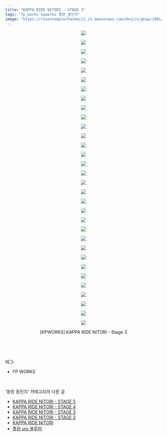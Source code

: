 ```yaml
---
title: "KAPPA RIDE NITORI - STAGE 3"
tags: "fp_works kpworks 동방_동인지"
image: "https://rosentemplerhanmail2.s3.amazonaws.com/doujin/ghap/1965/001.jpg"
---
```

<div class="article">
<p style="text-align: center; clear: none; float: none;"><img src="{{ site.imgserver12 }}/ghap/1965/001.jpg"/></p>
<p style="text-align: center; clear: none; float: none;"><img src="{{ site.imgserver12 }}/ghap/1965/002.jpg"/></p>
<p style="text-align: center; clear: none; float: none;"><img src="{{ site.imgserver12 }}/ghap/1965/003.jpg"/></p>
<p style="text-align: center; clear: none; float: none;"><img src="{{ site.imgserver12 }}/ghap/1965/004.jpg"/></p>
<p style="text-align: center; clear: none; float: none;"><img src="{{ site.imgserver12 }}/ghap/1965/005.jpg"/></p>
<p style="text-align: center; clear: none; float: none;"><img src="{{ site.imgserver12 }}/ghap/1965/006.jpg"/></p>
<p style="text-align: center; clear: none; float: none;"><img src="{{ site.imgserver12 }}/ghap/1965/007.jpg"/></p>
<p style="text-align: center; clear: none; float: none;"><img src="{{ site.imgserver12 }}/ghap/1965/008.jpg"/></p>
<p style="text-align: center; clear: none; float: none;"><img src="{{ site.imgserver12 }}/ghap/1965/009.jpg"/></p>
<p style="text-align: center; clear: none; float: none;"><img src="{{ site.imgserver12 }}/ghap/1965/010.jpg"/></p>
<p style="text-align: center; clear: none; float: none;"><img src="{{ site.imgserver12 }}/ghap/1965/011.jpg"/></p>
<p style="text-align: center; clear: none; float: none;"><img src="{{ site.imgserver12 }}/ghap/1965/012.jpg"/></p>
<p style="text-align: center; clear: none; float: none;"><img src="{{ site.imgserver12 }}/ghap/1965/013.jpg"/></p>
<p style="text-align: center; clear: none; float: none;"><img src="{{ site.imgserver12 }}/ghap/1965/014.jpg"/></p>
<p style="text-align: center; clear: none; float: none;"><img src="{{ site.imgserver12 }}/ghap/1965/015.jpg"/></p>
<p style="text-align: center; clear: none; float: none;"><img src="{{ site.imgserver12 }}/ghap/1965/016.jpg"/></p>
<p style="text-align: center; clear: none; float: none;"><img src="{{ site.imgserver12 }}/ghap/1965/017.jpg"/></p>
<p style="text-align: center; clear: none; float: none;"><img src="{{ site.imgserver12 }}/ghap/1965/018.jpg"/></p>
<p style="text-align: center; clear: none; float: none;"><img src="{{ site.imgserver12 }}/ghap/1965/019.jpg"/></p>
<p style="text-align: center; clear: none; float: none;"><img src="{{ site.imgserver12 }}/ghap/1965/020.jpg"/></p>
<p style="text-align: center; clear: none; float: none;"><img src="{{ site.imgserver12 }}/ghap/1965/021.jpg"/></p>
<p style="text-align: center; clear: none; float: none;"><img src="{{ site.imgserver12 }}/ghap/1965/022.jpg"/></p>
<p style="text-align: center; clear: none; float: none;"><img src="{{ site.imgserver12 }}/ghap/1965/023.jpg"/></p>
<p style="text-align: center; clear: none; float: none;"><img src="{{ site.imgserver12 }}/ghap/1965/024.jpg"/></p>
<p style="text-align: center; clear: none; float: none;"><img src="{{ site.imgserver12 }}/ghap/1965/025.jpg"/></p>
<p style="text-align: center; clear: none; float: none;"><img src="{{ site.imgserver12 }}/ghap/1965/026.jpg"/></p>
<p style="text-align: center; clear: none; float: none;"><img src="{{ site.imgserver12 }}/ghap/1965/027.jpg"/></p>
<p style="text-align: center; clear: none; float: none;"><img src="{{ site.imgserver12 }}/ghap/1965/028.jpg"/></p>
<p style="text-align: center; clear: none; float: none;"><img src="{{ site.imgserver12 }}/ghap/1965/029.jpg"/></p>
<p style="text-align: center; clear: none; float: none;"><img src="{{ site.imgserver12 }}/ghap/1965/030.jpg"/></p>
<p style="text-align: center; clear: none; float: none;"><img src="{{ site.imgserver12 }}/ghap/1965/031.jpg"/></p>
<p style="text-align: center; clear: none; float: none;"><img src="{{ site.imgserver12 }}/ghap/1965/032.jpg"/></p>
<p style="text-align: center; clear: none; float: none;">[KPWORKS] KAPPA RIDE NITORI - Stage 3</p>
<p><br/></p>
</div><br/>
<div class="tagTrail">
<p>태그: </p>
<ul>
<li>FP WORKS</li>
</ul>
</div><br/>
<div class="another">
<p>'동방 동인지' 카테고리의 다른 글</p>
<ul>
<li><a href="/ghap_1967">KAPPA RIDE NITORI - STAGE 5</a></li>
<li><a href="/ghap_1966">KAPPA RIDE NITORI - STAGE 4</a></li>
<li><a href="/ghap_1965">KAPPA RIDE NITORI - STAGE 3</a></li>
<li><a href="/ghap_1964">KAPPA RIDE NITORI - STAGE 2</a></li>
<li><a href="/ghap_1963">KAPPA RIDE NITORI</a></li>
<li><a href="/ghap_1962">플랑 uro 블루머</a></li>
</ul>
</div><br/>
<div class="cb_module cb_fluid">
<div class="cb_wrt cb_profile">
</div><!-- commentList close -->
</div><br/>
